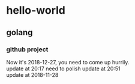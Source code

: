 # hello-world
## golang
### github project
Now it's 2018-12-27, you need to come up hurrily. <br>
        update at 20:17 need to polish
        update at 20:51<br>
        update at 2018-11-28
